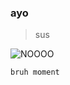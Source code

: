### ayo

> sus
  


   ![NOOOO](https://cdn.betterttv.net/emote/5f4c53c9e6f15f6bf45715b1/3x)



```
bruh moment
```
